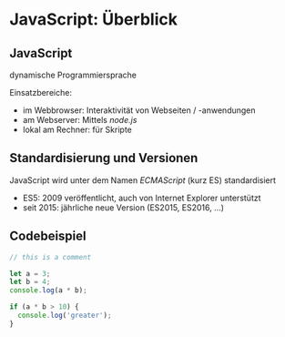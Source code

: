 # JavaScript: Überblick

## JavaScript

dynamische Programmiersprache

Einsatzbereiche:

- im Webbrowser: Interaktivität von Webseiten / -anwendungen
- am Webserver: Mittels _node.js_
- lokal am Rechner: für Skripte

## Standardisierung und Versionen

JavaScript wird unter dem Namen _ECMAScript_ (kurz ES) standardisiert

- ES5: 2009 veröffentlicht, auch von Internet Explorer unterstützt
- seit 2015: jährliche neue Version (ES2015, ES2016, ...)

## Codebeispiel

```js
// this is a comment

let a = 3;
let b = 4;
console.log(a * b);

if (a * b > 10) {
  console.log('greater');
}
```
